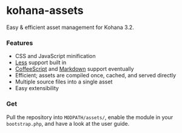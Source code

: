 # kohana-assets

Easy & efficient asset management for Kohana 3.2. 

### Features

  - CSS and JavaScript minification
  - [Less](http://leafo.net/lessphp/) support built in
  - [CoffeeScript](http://github.com/alxlit/coffeescript-php) and 
    [Markdown](http://michelf.com/projects/php-markdown/) support eventually
  - Efficient; assets are compiled once, cached, and served directly
  - Multiple source files into a single asset
  - Easy extensibility

### Get

Pull the repository into `MODPATH/assets/`, enable the module in your 
`bootstrap.php`, and have a look at the user guide.


